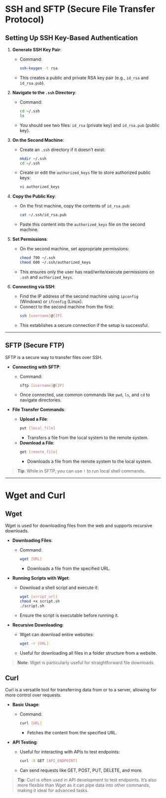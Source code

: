 # SSH and SFTP (Secure File Transfer Protocol)

## Setting Up SSH Key-Based Authentication

1. **Generate SSH Key Pair**:
   - Command:
     ```bash
     ssh-keygen -t rsa
     ```
   - This creates a public and private RSA key pair (e.g., `id_rsa` and `id_rsa.pub`).

2. **Navigate to the `.ssh` Directory**:
   - Command:
     ```bash
     cd ~/.ssh
     ls
     ```
   - You should see two files: `id_rsa` (private key) and `id_rsa.pub` (public key).

3. **On the Second Machine**:
   - Create an `.ssh` directory if it doesn’t exist:
     ```bash
     mkdir ~/.ssh
     cd ~/.ssh
     ```
   - Create or edit the `authorized_keys` file to store authorized public keys:
     ```bash
     vi authorized_keys
     ```

4. **Copy the Public Key**:
   - On the first machine, copy the contents of `id_rsa.pub`:
     ```bash
     cat ~/.ssh/id_rsa.pub
     ```
   - Paste this content into the `authorized_keys` file on the second machine.

5. **Set Permissions**:
   - On the second machine, set appropriate permissions:
     ```bash
     chmod 700 ~/.ssh
     chmod 600 ~/.ssh/authorized_keys
     ```
   - This ensures only the user has read/write/execute permissions on `.ssh` and `authorized_keys`.

6. **Connecting via SSH**:
   - Find the IP address of the second machine using `ipconfig` (Windows) or `ifconfig` (Linux).
   - Connect to the second machine from the first:
     ```bash
     ssh [username]@[IP]
     ```
   - This establishes a secure connection if the setup is successful.

---

## SFTP (Secure FTP)

SFTP is a secure way to transfer files over SSH.

- **Connecting with SFTP**:
  - Command:
    ```bash
    sftp [username]@[IP]
    ```
  - Once connected, use common commands like `pwd`, `ls`, and `cd` to navigate directories.

- **File Transfer Commands**:
  - **Upload a File**:
    ```bash
    put [local_file]
    ```
    - Transfers a file from the local system to the remote system.
  - **Download a File**:
    ```bash
    get [remote_file]
    ```
    - Downloads a file from the remote system to the local system.

> **Tip**: While in SFTP, you can use `!` to run local shell commands.

---

# Wget and Curl

## Wget

Wget is used for downloading files from the web and supports recursive downloads.

- **Downloading Files**:
  - Command:
    ```bash
    wget [URL]
    ```
    - Downloads a file from the specified URL.

- **Running Scripts with Wget**:
  - Download a shell script and execute it:
    ```bash
    wget [script_url]
    chmod +x script.sh
    ./script.sh
    ```
  - Ensure the script is executable before running it.

- **Recursive Downloading**:
  - Wget can download entire websites:
    ```bash
    wget -r [URL]
    ```
  - Useful for downloading all files in a folder structure from a website.

> **Note**: Wget is particularly useful for straightforward file downloads.

## Curl

Curl is a versatile tool for transferring data from or to a server, allowing for more control over requests.

- **Basic Usage**:
  - Command:
    ```bash
    curl [URL]
    ```
    - Fetches the content from the specified URL.

- **API Testing**:
  - Useful for interacting with APIs to test endpoints:
    ```bash
    curl -X GET [API_ENDPOINT]
    ```
  - Can send requests like GET, POST, PUT, DELETE, and more.

> **Tip**: Curl is often used in API development to test endpoints. It’s also more flexible than Wget as it can pipe data into other commands, making it ideal for advanced tasks.

